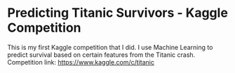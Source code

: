 # Predicting Titanic Survivors - Kaggle Competition
This is my first Kaggle competition that I did. I use Machine Learning to predict survival based on certain features from the Titanic crash.
Competition link: https://www.kaggle.com/c/titanic
